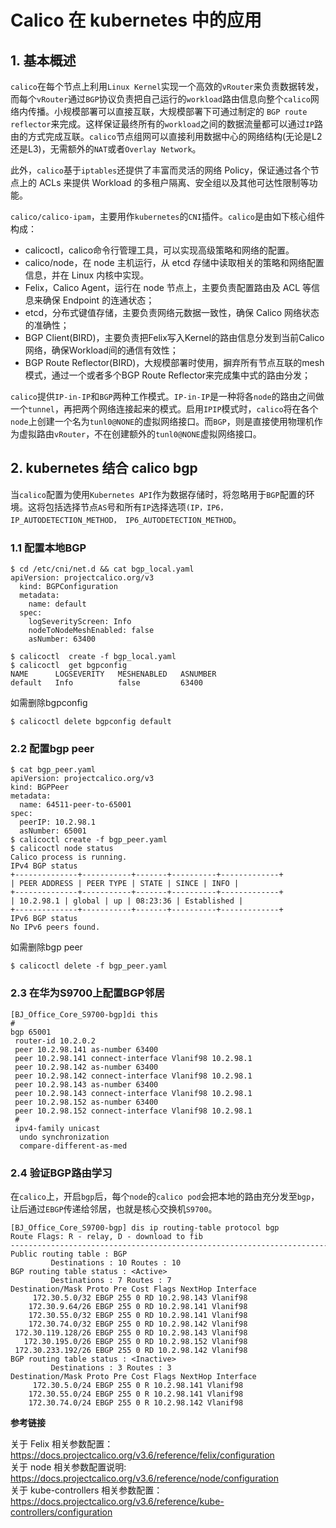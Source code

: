 # Calico 在 kubernetes 中的应用

## 1. 基本概述

`calico`在每个节点上利用`Linux Kernel`实现一个高效的`vRouter`来负责数据转发，而每个`vRouter`通过`BGP`协议负责把自己运行的`workload`路由信息向整个`calico`网络内传播。小规模部署可以直接互联，大规模部署下可通过制定的 `BGP route reflector`来完成。这样保证最终所有的`workload`之间的数据流量都可以通过`IP`路由的方式完成互联。`calico`节点组网可以直接利用数据中心的网络结构(无论是L2还是L3)，无需额外的`NAT`或者`Overlay Network`。

此外，`calico`基于`iptables`还提供了丰富而灵活的网络 Policy，保证通过各个节点上的 ACLs 来提供 Workload 的多租户隔离、安全组以及其他可达性限制等功能。

`calico/calico-ipam`，主要用作`kubernetes`的`CNI`插件。`calico`是由如下核心组件构成：

* calicoctl，calico命令行管理工具，可以实现高级策略和网络的配置。
* calico/node，在 node 主机运行，从 etcd 存储中读取相关的策略和网络配置信息，并在 Linux 内核中实现。
* Felix，Calico Agent，运行在 node 节点上，主要负责配置路由及 ACL 等信息来确保 Endpoint 的连通状态；
* etcd，分布式键值存储，主要负责网络元数据一致性，确保 Calico 网络状态的准确性；
* BGP Client(BIRD)，主要负责把Felix写入Kernel的路由信息分发到当前Calico网络，确保Workload间的通信有效性；
* BGP Route Reflector(BIRD)，大规模部署时使用，摒弃所有节点互联的mesh模式，通过一个或者多个BGP Route Reflector来完成集中式的路由分发；

`calico`提供`IP-in-IP`和`BGP`两种工作模式。`IP-in-IP`是一种将各`node`的路由之间做一个`tunnel`，再把两个网络连接起来的模式。启用`IPIP`模式时，`calico`将在各个`node`上创建一个名为`tunl0@NONE`的虚拟网络接口。而`BGP`，则是直接使用物理机作为虚拟路由`vRouter`，不在创建额外的`tunl0@NONE`虚拟网络接口。

## 2. kubernetes 结合 calico bgp

当`calico`配置为使用`Kubernetes API`作为数据存储时，将忽略用于`BGP`配置的环境。这将包括选择节点`AS`号和所有`IP`选择选项`(IP，IP6，IP_AUTODETECTION_METHOD， IP6_AUTODETECTION_METHOD`。

### 1.1 配置本地BGP

```shell
$ cd /etc/cni/net.d && cat bgp_local.yaml
apiVersion: projectcalico.org/v3
  kind: BGPConfiguration
  metadata:
    name: default
  spec:
    logSeverityScreen: Info
    nodeToNodeMeshEnabled: false
    asNumber: 63400

$ calicoctl  create ‐f bgp_local.yaml
$ calicoctl  get bgpconfig
NAME      LOGSEVERITY   MESHENABLED   ASNUMBER
default   Info          false         63400
```

如需删除bgpconfig

```shell
$ calicoctl delete bgpconfig default
```

### 2.2 配置bgp peer

```shell
$ cat bgp_peer.yaml
apiVersion: projectcalico.org/v3
kind: BGPPeer
metadata:
  name: 64511‐peer‐to‐65001
spec:
  peerIP: 10.2.98.1
  asNumber: 65001
$ calicoctl create ‐f bgp_peer.yaml
$ calicoctl node status
Calico process is running.
IPv4 BGP status
+‐‐‐‐‐‐‐‐‐‐‐‐‐‐+‐‐‐‐‐‐‐‐‐‐‐+‐‐‐‐‐‐‐+‐‐‐‐‐‐‐‐‐‐+‐‐‐‐‐‐‐‐‐‐‐‐‐+
| PEER ADDRESS | PEER TYPE | STATE | SINCE | INFO |
+‐‐‐‐‐‐‐‐‐‐‐‐‐‐+‐‐‐‐‐‐‐‐‐‐‐+‐‐‐‐‐‐‐+‐‐‐‐‐‐‐‐‐‐+‐‐‐‐‐‐‐‐‐‐‐‐‐+
| 10.2.98.1 | global | up | 08:23:36 | Established |
+‐‐‐‐‐‐‐‐‐‐‐‐‐‐+‐‐‐‐‐‐‐‐‐‐‐+‐‐‐‐‐‐‐+‐‐‐‐‐‐‐‐‐‐+‐‐‐‐‐‐‐‐‐‐‐‐‐+
IPv6 BGP status
No IPv6 peers found.
```

如需删除bgp peer

```shell
$ calicoctl delete ‐f bgp_peer.yaml
```

### 2.3 在华为S9700上配置BGP邻居

```shell
[BJ_Office_Core_S9700‐bgp]di this
#
bgp 65001
 router‐id 10.2.0.2
 peer 10.2.98.141 as‐number 63400
 peer 10.2.98.141 connect‐interface Vlanif98 10.2.98.1
 peer 10.2.98.142 as‐number 63400
 peer 10.2.98.142 connect‐interface Vlanif98 10.2.98.1
 peer 10.2.98.143 as‐number 63400
 peer 10.2.98.143 connect‐interface Vlanif98 10.2.98.1
 peer 10.2.98.152 as‐number 63400
 peer 10.2.98.152 connect‐interface Vlanif98 10.2.98.1
 #
 ipv4‐family unicast
  undo synchronization
  compare‐different‐as‐med
```

### 2.4 验证BGP路由学习

在`calico`上，开启`bgp`后，每个`node`的`calico pod`会把本地的路由充分发至`bgp`，让后通过`EBGP`传递给邻居，也就是核心交换机`S9700`。

```shell
[BJ_Office_Core_S9700‐bgp] dis ip routing‐table protocol bgp
Route Flags: R ‐ relay, D ‐ download to fib
‐‐‐‐‐‐‐‐‐‐‐‐‐‐‐‐‐‐‐‐‐‐‐‐‐‐‐‐‐‐‐‐‐‐‐‐‐‐‐‐‐‐‐‐‐‐‐‐‐‐‐‐‐‐‐‐‐‐‐‐‐‐‐‐‐‐‐‐‐‐‐‐‐‐‐‐‐‐
Public routing table : BGP
         Destinations : 10 Routes : 10
BGP routing table status : <Active>
         Destinations : 7 Routes : 7
Destination/Mask Proto Pre Cost Flags NextHop Interface
     172.30.5.0/32 EBGP 255 0 RD 10.2.98.143 Vlanif98
    172.30.9.64/26 EBGP 255 0 RD 10.2.98.141 Vlanif98
    172.30.55.0/32 EBGP 255 0 RD 10.2.98.141 Vlanif98
    172.30.74.0/32 EBGP 255 0 RD 10.2.98.142 Vlanif98
 172.30.119.128/26 EBGP 255 0 RD 10.2.98.143 Vlanif98
   172.30.195.0/26 EBGP 255 0 RD 10.2.98.152 Vlanif98
 172.30.233.192/26 EBGP 255 0 RD 10.2.98.142 Vlanif98
BGP routing table status : <Inactive>
         Destinations : 3 Routes : 3
Destination/Mask Proto Pre Cost Flags NextHop Interface
     172.30.5.0/24 EBGP 255 0 R 10.2.98.141 Vlanif98
    172.30.55.0/24 EBGP 255 0 R 10.2.98.141 Vlanif98
    172.30.74.0/24 EBGP 255 0 R 10.2.98.142 Vlanif98
```

**参考链接**  

关于 Felix 相关参数配置：https://docs.projectcalico.org/v3.6/reference/felix/configuration  
关于 node 相关参数配置说明: https://docs.projectcalico.org/v3.6/reference/node/configuration  
关于 kube-controllers 相关参数配置：https://docs.projectcalico.org/v3.6/reference/kube-controllers/configuration
